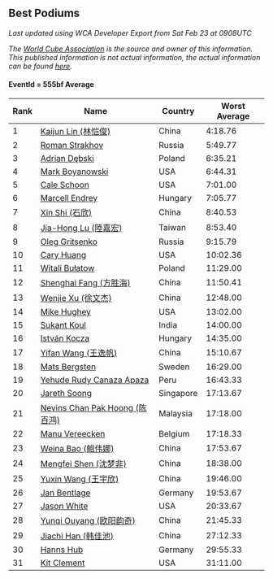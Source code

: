 ## Best Podiums

*Last updated using WCA Developer Export from Sat Feb 23 at 0908UTC*

*The [World Cube Association](https://www.worldcubeassociation.org) is the source and owner of this information. This published information is not actual information, the actual information can be found [here](https://www.worldcubeassociation.org/results).*

#### EventId = 555bf Average

|Rank|Name|Country|Worst Average|  
|--|--|--|--|  
|1|[Kaijun Lin (林恺俊)](https://www.worldcubeassociation.org/persons/2013LINK01)|China|4:18.76|  
|2|[Roman Strakhov](https://www.worldcubeassociation.org/persons/2012STRA02)|Russia|5:49.77|  
|3|[Adrian Dębski](https://www.worldcubeassociation.org/persons/2017DEBS01)|Poland|6:35.21|  
|4|[Mark Boyanowski](https://www.worldcubeassociation.org/persons/2014BOYA01)|USA|6:44.31|  
|5|[Cale Schoon](https://www.worldcubeassociation.org/persons/2014SCHO02)|USA|7:01.00|  
|6|[Marcell Endrey](https://www.worldcubeassociation.org/persons/2007ENDR01)|Hungary|7:05.77|  
|7|[Xin Shi (石欣)](https://www.worldcubeassociation.org/persons/2010SHIX01)|China|8:40.53|  
|8|[Jia-Hong Lu (陸嘉宏)](https://www.worldcubeassociation.org/persons/2007LUJI01)|Taiwan|8:53.40|  
|9|[Oleg Gritsenko](https://www.worldcubeassociation.org/persons/2011GRIT01)|Russia|9:15.79|  
|10|[Cary Huang](https://www.worldcubeassociation.org/persons/2015HUAN48)|USA|10:02.36|  
|11|[Witali Bułatow](https://www.worldcubeassociation.org/persons/2015BUAT01)|Poland|11:29.00|  
|12|[Shenghai Fang (方胜海)](https://www.worldcubeassociation.org/persons/2016FANG01)|China|11:50.41|  
|13|[Wenjie Xu (徐文杰)](https://www.worldcubeassociation.org/persons/2016XUWE02)|China|12:48.00|  
|14|[Mike Hughey](https://www.worldcubeassociation.org/persons/2007HUGH01)|USA|13:02.00|  
|15|[Sukant Koul](https://www.worldcubeassociation.org/persons/2014KOUL01)|India|14:00.00|  
|16|[István Kocza](https://www.worldcubeassociation.org/persons/2005KOCZ01)|Hungary|14:35.00|  
|17|[Yifan Wang (王逸帆)](https://www.worldcubeassociation.org/persons/2017WANY29)|China|15:10.67|  
|18|[Mats Bergsten](https://www.worldcubeassociation.org/persons/2008BERG04)|Sweden|16:29.00|  
|19|[Yehude Rudy Canaza Apaza](https://www.worldcubeassociation.org/persons/2013APAZ01)|Peru|16:43.33|  
|20|[Jareth Soong](https://www.worldcubeassociation.org/persons/2016SOON01)|Singapore|17:13.67|  
|21|[Nevins Chan Pak Hoong (陈百鸿)](https://www.worldcubeassociation.org/persons/2010CHAN20)|Malaysia|17:18.00|  
|22|[Manu Vereecken](https://www.worldcubeassociation.org/persons/2010VERE01)|Belgium|17:18.33|  
|23|[Weina Bao (鲍伟娜)](https://www.worldcubeassociation.org/persons/2015BAOW01)|China|17:53.67|  
|24|[Mengfei Shen (沈梦非)](https://www.worldcubeassociation.org/persons/2018SHEN07)|China|18:38.00|  
|25|[Yuxin Wang (王宇欣)](https://www.worldcubeassociation.org/persons/2009WANG62)|China|19:46.00|  
|26|[Jan Bentlage](https://www.worldcubeassociation.org/persons/2010BENT01)|Germany|19:53.67|  
|27|[Jason White](https://www.worldcubeassociation.org/persons/2016WHIT16)|USA|20:33.67|  
|28|[Yunqi Ouyang (欧阳韵奇)](https://www.worldcubeassociation.org/persons/2007YUNQ01)|China|21:45.33|  
|29|[Jiachi Han (韩佳池)](https://www.worldcubeassociation.org/persons/2014HANJ02)|China|27:12.33|  
|30|[Hanns Hub](https://www.worldcubeassociation.org/persons/2013HUBH01)|Germany|29:55.33|  
|31|[Kit Clement](https://www.worldcubeassociation.org/persons/2008CLEM01)|USA|31:11.00|  
